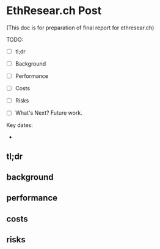 # EthResear.ch Post

(This doc is for preparation of final report for ethresear.ch)



TODO:

- [ ] tl;dr
- [ ] Background
- [ ] Performance
- [ ] Costs
- [ ] Risks
- [ ] What's Next? Future work.



Key dates:

* 



## tl;dr





## background





## performance





## costs





## risks

